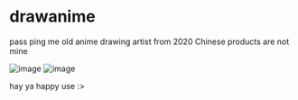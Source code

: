 # drawanime
pass ping me
old anime drawing artist from 2020
Chinese products are not mine

![image](https://github.com/Caone27/drawanime/assets/141175870/181abafc-e1b0-4905-8c1f-2e885ab14689)
![image](https://github.com/Caone27/drawanime/assets/141175870/ad7798d7-0b48-4994-9975-4093ab3b5027)

hay ya happy use :>

